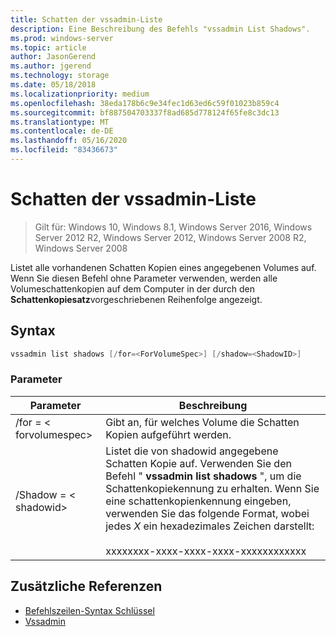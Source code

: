 ```yaml
---
title: Schatten der vssadmin-Liste
description: Eine Beschreibung des Befehls "vssadmin List Shadows".
ms.prod: windows-server
ms.topic: article
author: JasonGerend
ms.author: jgerend
ms.technology: storage
ms.date: 05/18/2018
ms.localizationpriority: medium
ms.openlocfilehash: 38eda178b6c9e34fec1d63ed6c59f01023b859c4
ms.sourcegitcommit: bf887504703337f8ad685d778124f65fe8c3dc13
ms.translationtype: MT
ms.contentlocale: de-DE
ms.lasthandoff: 05/16/2020
ms.locfileid: "83436673"
---
```

# <a name="vssadmin-list-shadows"></a>Schatten der vssadmin-Liste

> Gilt für: Windows 10, Windows 8.1, Windows Server 2016, Windows Server 2012 R2, Windows Server 2012, Windows Server 2008 R2, Windows Server 2008

Listet alle vorhandenen Schatten Kopien eines angegebenen Volumes auf. Wenn Sie diesen Befehl ohne Parameter verwenden, werden alle Volumeschattenkopien auf dem Computer in der durch den **Schattenkopiesatz**vorgeschriebenen Reihenfolge angezeigt.

## <a name="syntax"></a>Syntax

```PowerShell
vssadmin list shadows [/for=<ForVolumeSpec>] [/shadow=<ShadowID>]
```

### <a name="parameters"></a>Parameter

|Parameter|Beschreibung|
|---|---|
|/for = \< forvolumespec>|Gibt an, für welches Volume die Schatten Kopien aufgeführt werden.|
|/Shadow = \< shadowid>|Listet die von shadowid angegebene Schatten Kopie auf. Verwenden Sie den Befehl " **vssadmin list shadows** ", um die Schattenkopiekennung zu erhalten. Wenn Sie eine schattenkopienkennung eingeben, verwenden Sie das folgende Format, wobei jedes *X* ein hexadezimales Zeichen darstellt:<br><br>xxxxxxxx-xxxx-xxxx-xxxx-xxxxxxxxxxxx|

## <a name="additional-references"></a>Zusätzliche Referenzen

* [Befehlszeilen-Syntax Schlüssel](https://docs.microsoft.com/previous-versions/windows/it-pro/windows-server-2012-r2-and-2012/cc771080(v%3dws.11))
* [Vssadmin](vssadmin.md)